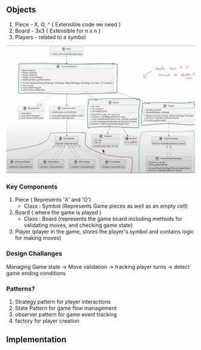 ## Objects

1. Piece - X, O, ^  { Extensible code we need }
2. Board - 3x3 { Extensible for n x n }
3. Players - related to a symbol

![img_1.png](img_1.png)

### Key Components
1. Piece ( Represents 'X' and 'O')
   - Class : Symbol (Represents Game pieces as well as an empty cell)
2. Board ( where the game is played )
   - Class : Board (represents the game board including methods for validating moves, and checking game state)
3. Player (player in the game, stores the player's symbol and contains logic for making moves)


### Design Challanges
Managing Game state -> Move validation -> tracking player turns -> detect game ending conditions

### Patterns?
1. Strategy pattern for player interactions
2. State Pattern for game flow management
3. observer pattern for game event tracking
4. factory for player creation

## Implementation
